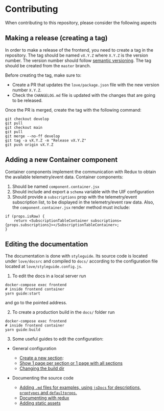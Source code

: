 # Contributing

When contributing to this repository, please consider the following aspects

## Making a release (creating a tag)

In order to make a release of the frontend, you need to create a tag in the repository. The tag should be named `vX.Y.Z` where `X.Y.Z` is the version number. The version number should follow [semantic versioning](https://semver.org/). The tag should be created from the `master` branch.

Before creating the tag, make sure to:
- Create a PR that updates the `love/package.json` file with the new version number `X.Y.Z`.
- Check the `CHANGELOG.md` file is updated with the changes that are going to be released.

Once the PR is merged, create the tag with the following command:

```
git checkout develop
git pull
git checkout main
git pull
git merge --no-ff develop
git tag -a vX.Y.Z -m "Release vX.Y.Z"
git push origin vX.Y.Z
```

## Adding a new Container component

Container components implement the communication with Redux to obtain the available telemetry/event data. Container components:
1. Should be named `component.container.jsx`
2. Should include and export a `schema` variable with the UIF configuration
3. Should provide a `subscriptions` prop with the telemetry/event subscription list, to be displayed in the telemetry/event raw data. Also, the `component.container.jsx` render method must include:

```
if (props.isRaw) {
    return <SubscriptionTableContainer subscriptions={props.subscriptions}></SubscriptionTableContainer>;
}
```

## Editing the documentation

The documentation is done with `styleguide`. Its source code is located under `love/docsrc` and compiled to `docs/` according to the configuration file located at `love/styleguide.config.js`.

1. To edit the docs in a local server run 

```
docker-compose exec frontend 
# inside frontend container
yarn guide:start
```
and go to the pointed address.

2. To create a production build in the `docs/` folder run

```
docker-compose exec frontend
# inside frontend container
yarn guide:build
```

3. Some useful guides to edit the configuration:

* General configuration
    * [Create a new section](https://react-styleguidist.js.org/docs/components.html#sections):
    * [Show 1 page per section or 1 page with all sections](https://react-styleguidist.js.org/docs/configuration#pagepersection)
    * [Changing the build dir](https://react-styleguidist.js.org/docs/configuration#styleguidedir)

* Documenting the source code
  * [Adding `.md` files for examples, using `jsDocs` for descriptions, `proptypes` and `defaultprops`.](https://react-styleguidist.js.org/docs/documenting.html)
  * [Documenting with redux](https://react-styleguidist.js.org/docs/thirdparties.html#redux)
  * [Adding static assets](https://react-styleguidist.js.org/docs/configuration#assetsdir)


